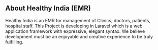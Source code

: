 ## About Healthy India (EMR)

Healthy India is an EMR for management of Clinics, doctors, patients, hospital staff. This Project is developing in Laravel which is a web application framework with expressive, elegant syntax. We believe development must be an enjoyable and creative experience to be truly fulfilling.
